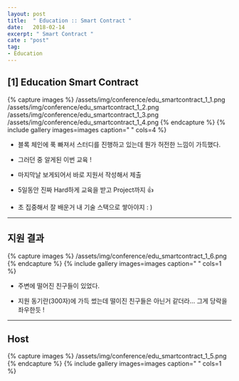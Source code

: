 ```yaml
---
layout: post
title:  " Education :: Smart Contract "
date:   2018-02-14
excerpt: " Smart Contract "
cate : "post"
tag:
- Education
---
```


## [1] Education Smart Contract

{% capture images %}
	/assets/img/conference/edu_smartcontract_1_1.png
	/assets/img/conference/edu_smartcontract_1_2.png
	/assets/img/conference/edu_smartcontract_1_3.png
	/assets/img/conference/edu_smartcontract_1_4.png
{% endcapture %}
{% include gallery images=images caption=" " cols=4 %}


* 블록 체인에 푹 빠져서 스터디를 진행하고 있는데 뭔가 허전한 느낌이 가득했다.

* 그러던 중 알게된 이번 교육 !

* 마지막날 보게되어서 바로 지원서 작성해서 제출

* 5일동안 진짜 Hard하게 교육을 받고 Project까지 :+1:

* 초 집중해서 잘 배운거 내 기술 스택으로 쌓아야지 : ) 

---

## 지원 결과

{% capture images %}
	/assets/img/conference/edu_smartcontract_1_6.png
{% endcapture %}
{% include gallery images=images caption=" " cols=1 %}


* 주변에 떨어진 친구들이 있었다.

* 지원 동기란(300자)에 가득 썼는데 떨이진 친구들은 아닌거 같더라... 그게 당락을 좌우한듯 !


---

## Host

{% capture images %}
	/assets/img/conference/edu_smartcontract_1_5.png
{% endcapture %}
{% include gallery images=images caption=" " cols=1 %}
